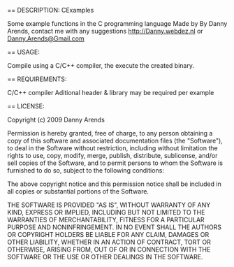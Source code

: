 == DESCRIPTION:
CExamples

Some example functions in the C programming language
Made by By Danny Arends, contact me with any suggestions http://Danny.webdez.nl or Danny.Arends@Gmail.com

== USAGE:

Compile using a C/C++ compiler, the execute the created binary.

== REQUIREMENTS:

C/C++ compiler
Aditional header & library may be required per example

== LICENSE:

Copyright (c) 2009 Danny Arends

Permission is hereby granted, free of charge, to any person obtaining a copy of this software and associated documentation files (the "Software"), to deal in the Software without restriction, including without limitation the rights to use, copy, modify, merge, publish, distribute, sublicense, and/or sell copies of the Software, and to permit persons to whom the Software is furnished to do so, subject to the following conditions:

The above copyright notice and this permission notice shall be included in all copies or substantial portions of the Software.

THE SOFTWARE IS PROVIDED "AS IS", WITHOUT WARRANTY OF ANY KIND, EXPRESS OR IMPLIED, INCLUDING BUT NOT LIMITED TO THE WARRANTIES OF MERCHANTABILITY, FITNESS FOR A PARTICULAR PURPOSE AND NONINFRINGEMENT. IN NO EVENT SHALL THE AUTHORS OR COPYRIGHT HOLDERS BE LIABLE FOR ANY CLAIM, DAMAGES OR OTHER LIABILITY, WHETHER IN AN ACTION OF CONTRACT, TORT OR OTHERWISE, ARISING FROM, OUT OF OR IN CONNECTION WITH THE SOFTWARE OR THE USE OR OTHER DEALINGS IN THE SOFTWARE.